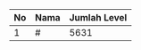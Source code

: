 | No | Nama            | Jumlah Level |
|----|-----------------|--------------|
| 1  | #    |    5631        |
